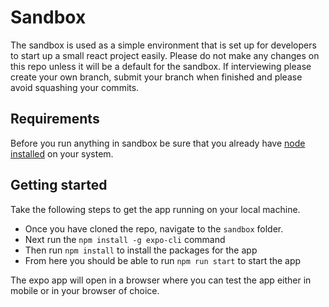 # Sandbox
The sandbox is used as a simple environment that is set up for developers to start up a small react project easily. Please do not make any changes on this repo unless it will be a default for the sandbox. If interviewing please create your own branch, submit your branch when finished and please avoid squashing your commits. 

## Requirements
Before you run anything in sandbox be sure that you already have [node installed](https://nodejs.org/en/download/) on your system.

## Getting started
Take the following steps to get the app running on your local machine.

* Once you have cloned the repo, navigate to the `sandbox` folder.
* Next run the `npm install -g expo-cli` command
* Then run `npm install` to install the packages for the app
* From here you should be able to run `npm run start` to start the app

The expo app will open in a browser where you can test the app either in mobile or in your browser of choice. 
